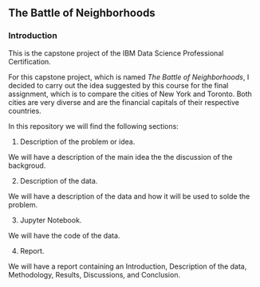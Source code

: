 ## The Battle of Neighborhoods
### Introduction

This is the capstone project of the IBM Data Science Professional Certification.

For this capstone project, which is named *The Battle of Neighborhoods*, I decided to carry out the idea suggested by this course for the final assignment, which is to compare the cities of New York and Toronto. Both cities are very diverse and are the financial capitals of their respective countries.

In this repository we will find the following sections:

1) Description of the problem or idea.

  We will have a description of the main idea the the discussion of the backgroud.

2) Description of the data.

  We will have a description of the data and how it will be used to solde the problem.

3) Jupyter Notebook.

  We will have the code of the data.

4) Report.

  We will have a report containing an Introduction, Description of the data, Methodology, Results, Discussions, and Conclusion.
